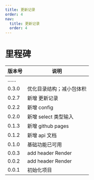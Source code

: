 ```yaml
---
title: 更新记录
order: 4
nav:
  title: 更新记录
  order: 4
---
```


# 里程碑

| 版本号 | 说明                          |
| ------ | ----------------------------- |
| ……     | <div style="width:80%"></div> |
| 0.3.0  | 优化目录结构；减小包体积      |
| 0.2.7  | 新增 更新记录                 |
| 0.2.2  | 新增 config                   |
| 0.2.0  | 新增 select 类型输入          |
| 0.1.3  | 新增 github pages             |
| 0.1.2  | 新增 api 文档                 |
| 0.1.0  | 基础功能已可用                |
| 0.0.3  | add header Render             |
| 0.0.2  | add header Render             |
| 0.0.1  | 初始化项目                    |

